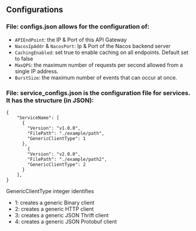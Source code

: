 ## Configurations

### File: configs.json allows for the configuration of:
* `APIEndPoint`: the IP & Port of this API Gateway
* `NacosIpAddr` & `NacosPort`: Ip & Port of the Nacos backend server
* `CachingEnabled`: set true to enable caching on all endpoints. Default set to false
* `MaxQPS`: the maximum number of requests per second allowed from a single IP address.
* `BurstSize`: the maximum number of events that can occur at once.

### File: service_configs.json is the configuration file for services. It has the structure (in JSON):
```
{
    "ServiceName": [
      {
        "Version": "v1.0.0",
        "FilePath": "./example/path",
        "GenericClientType": 1
      },
        {
        "Version": "v2.0.0",
        "FilePath": "./example/path2",
        "GenericClientType": 2
      }
    ],
}
```

GenericClientType integer identifies
* 1: creates a generic Binary client
* 2: creates a generic HTTP client
* 3: creates a generic JSON Thrift client
* 4: creates a generic JSON Protobuf client
